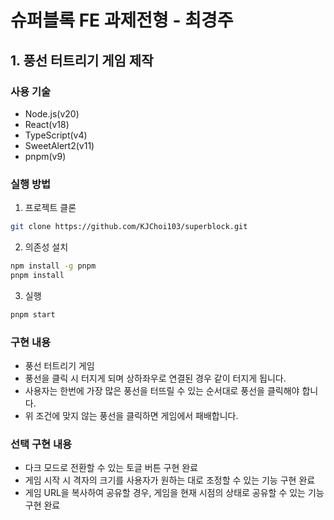 # 슈퍼블록 FE 과제전형 - 최경주

## 1. 풍선 터트리기 게임 제작

### 사용 기술
- Node.js(v20)
- React(v18)
- TypeScript(v4)
- SweetAlert2(v11)
- pnpm(v9)

### 실행 방법
1. 프로젝트 클론
```bash
git clone https://github.com/KJChoi103/superblock.git
```

2. 의존성 설치
```bash
npm install -g pnpm
pnpm install
```

3. 실행
```bash
pnpm start
```

### 구현 내용
- 풍선 터트리기 게임
- 풍선을 클릭 시 터지게 되며 상하좌우로 연결된 경우 같이 터지게 됩니다.
- 사용자는 한번에 가장 많은 풍선을 터뜨릴 수 있는 순서대로 풍선을 클릭해야 합니다.
- 위 조건에 맞지 않는 풍선을 클릭하면 게임에서 패배합니다.

### 선택 구현 내용
- 다크 모드로 전환할 수 있는 토글 버튼 구현 완료
- 게임 시작 시 격자의 크기를 사용자가 원하는 대로 조정할 수 있는 기능 구현 완료
- 게임 URL을 복사하여 공유할 경우, 게임을 현재 시점의 상태로 공유할 수 있는 기능 구현 완료

